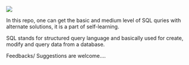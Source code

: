 <img src='https://thumbs.gfycat.com/InsistentSardonicAppaloosa-max-1mb.gif'>


In this repo, one can get the basic and medium level of SQL quries with alternate solutions, it is a part of self-learning.

SQL stands for structured query language and basically used for create, modify and query data from a database.

Feedbacks/ Suggestions are welcome....
